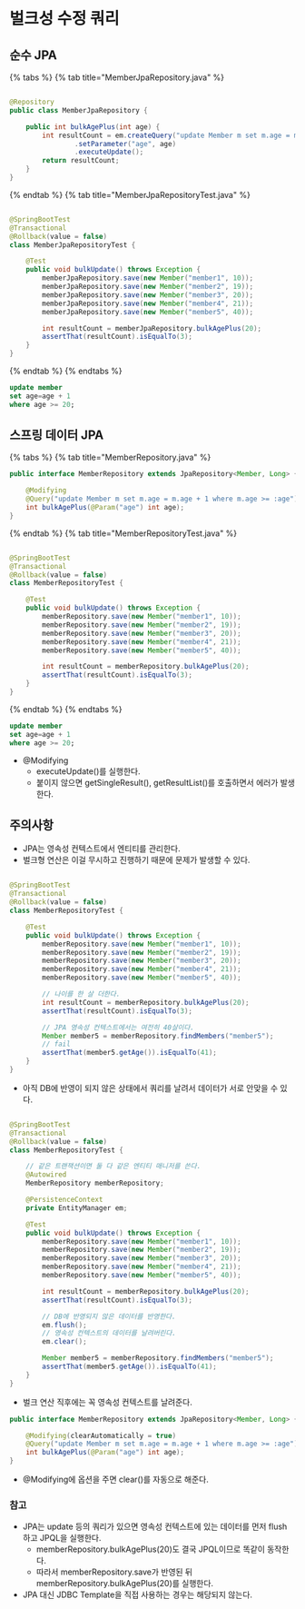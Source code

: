 # 벌크성 수정 쿼리

## 순수 JPA

{% tabs %} {% tab title="MemberJpaRepository.java" %}

```java

@Repository
public class MemberJpaRepository {

    public int bulkAgePlus(int age) {
        int resultCount = em.createQuery("update Member m set m.age = m.age + 1 where m.age >= :age")
                .setParameter("age", age)
                .executeUpdate();
        return resultCount;
    }
}
```

{% endtab %} {% tab title="MemberJpaRepositoryTest.java" %}

```java

@SpringBootTest
@Transactional
@Rollback(value = false)
class MemberJpaRepositoryTest {

    @Test
    public void bulkUpdate() throws Exception {
        memberJpaRepository.save(new Member("member1", 10));
        memberJpaRepository.save(new Member("member2", 19));
        memberJpaRepository.save(new Member("member3", 20));
        memberJpaRepository.save(new Member("member4", 21));
        memberJpaRepository.save(new Member("member5", 40));

        int resultCount = memberJpaRepository.bulkAgePlus(20);
        assertThat(resultCount).isEqualTo(3);
    }
}
```

{% endtab %} {% endtabs %}

```sql
update member
set age=age + 1
where age >= 20;
```

## 스프링 데이터 JPA

{% tabs %} {% tab title="MemberRepository.java" %}

```java
public interface MemberRepository extends JpaRepository<Member, Long> {

    @Modifying
    @Query("update Member m set m.age = m.age + 1 where m.age >= :age")
    int bulkAgePlus(@Param("age") int age);
}
```

{% endtab %} {% tab title="MemberRepositoryTest.java" %}

```java

@SpringBootTest
@Transactional
@Rollback(value = false)
class MemberRepositoryTest {

    @Test
    public void bulkUpdate() throws Exception {
        memberRepository.save(new Member("member1", 10));
        memberRepository.save(new Member("member2", 19));
        memberRepository.save(new Member("member3", 20));
        memberRepository.save(new Member("member4", 21));
        memberRepository.save(new Member("member5", 40));

        int resultCount = memberRepository.bulkAgePlus(20);
        assertThat(resultCount).isEqualTo(3);
    }
}
```

{% endtab %} {% endtabs %}

```sql
update member
set age=age + 1
where age >= 20;
```

- @Modifying
    - executeUpdate()를 실행한다.
    - 붙이지 않으면 getSingleResult(), getResultList()를 호출하면서 에러가 발생한다.

## 주의사항

- JPA는 영속성 컨텍스트에서 엔티티를 관리한다.
- 벌크형 연산은 이걸 무시하고 진행하기 때문에 문제가 발생할 수 있다.

```java

@SpringBootTest
@Transactional
@Rollback(value = false)
class MemberRepositoryTest {

    @Test
    public void bulkUpdate() throws Exception {
        memberRepository.save(new Member("member1", 10));
        memberRepository.save(new Member("member2", 19));
        memberRepository.save(new Member("member3", 20));
        memberRepository.save(new Member("member4", 21));
        memberRepository.save(new Member("member5", 40));

        // 나이를 한 살 더한다.
        int resultCount = memberRepository.bulkAgePlus(20);
        assertThat(resultCount).isEqualTo(3);

        // JPA 영속성 컨텍스트에서는 여전히 40살이다.
        Member member5 = memberRepository.findMembers("member5");
        // fail
        assertThat(member5.getAge()).isEqualTo(41);
    }
}
```

- 아직 DB에 반영이 되지 않은 상태에서 쿼리를 날려서 데이터가 서로 안맞을 수 있다.

```java

@SpringBootTest
@Transactional
@Rollback(value = false)
class MemberRepositoryTest {

    // 같은 트랜잭션이면 둘 다 같은 엔티티 매니저를 쓴다.
    @Autowired
    MemberRepository memberRepository;

    @PersistenceContext
    private EntityManager em;

    @Test
    public void bulkUpdate() throws Exception {
        memberRepository.save(new Member("member1", 10));
        memberRepository.save(new Member("member2", 19));
        memberRepository.save(new Member("member3", 20));
        memberRepository.save(new Member("member4", 21));
        memberRepository.save(new Member("member5", 40));

        int resultCount = memberRepository.bulkAgePlus(20);
        assertThat(resultCount).isEqualTo(3);

        // DB에 반영되지 않은 데이터를 반영한다.
        em.flush();
        // 영속성 컨텍스트의 데이터를 날려버린다.
        em.clear();

        Member member5 = memberRepository.findMembers("member5");
        assertThat(member5.getAge()).isEqualTo(41);
    }
}
```

- 벌크 연산 직후에는 꼭 영속성 컨텍스트를 날려준다.

```java
public interface MemberRepository extends JpaRepository<Member, Long> {

    @Modifying(clearAutomatically = true)
    @Query("update Member m set m.age = m.age + 1 where m.age >= :age")
    int bulkAgePlus(@Param("age") int age);
}
```

- @Modifying에 옵션을 주면 clear()를 자동으로 해준다.

### 참고

- JPA는 update 등의 쿼리가 있으면 영속성 컨텍스트에 있는 데이터를 먼저 flush 하고 JPQL을 실행한다.
    - memberRepository.bulkAgePlus(20)도 결국 JPQL이므로 똑같이 동작한다.
    - 따라서 memberRepository.save가 반영된 뒤 memberRepository.bulkAgePlus(20)를 실행한다.
- JPA 대신 JDBC Template을 직접 사용하는 경우는 해당되지 않는다.
